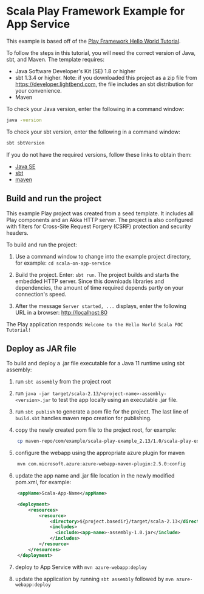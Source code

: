 # Scala Play Framework Example for App Service

This example is based off of the [Play Framework Hello World Tutorial](https://github.com/playframework/play-samples/tree/2.8.x/play-scala-hello-world-tutorial). 

To follow the steps in this tutorial, you will need the correct version of Java, sbt, and Maven. The template requires:

* Java Software Developer's Kit (SE) 1.8 or higher
* sbt 1.3.4 or higher. Note: if you downloaded this project as a zip file from <https://developer.lightbend.com>, the file includes an sbt distribution for your convenience.
* Maven

To check your Java version, enter the following in a command window:

```bash
java -version
```

To check your sbt version, enter the following in a command window:

```bash
sbt sbtVersion
```

If you do not have the required versions, follow these links to obtain them:

* [Java SE](http://www.oracle.com/technetwork/java/javase/downloads/index.html)
* [sbt](http://www.scala-sbt.org/download.html)
* [maven](https://maven.apache.org/install.html)

## Build and run the project

This example Play project was created from a seed template. It includes all Play components and an Akka HTTP server. The project is also configured with filters for Cross-Site Request Forgery (CSRF) protection and security headers.

To build and run the project:

1. Use a command window to change into the example project directory, for example: `cd scala-on-app-service`

2. Build the project. Enter: `sbt run`. The project builds and starts the embedded HTTP server. Since this downloads libraries and dependencies, the amount of time required depends partly on your connection's speed.

3. After the message `Server started, ...` displays, enter the following URL in a browser: <http://localhost:80>

The Play application responds: `Welcome to the Hello World Scala POC Tutorial!`


## Deploy as JAR file

To build and deploy a .jar file executable for a Java 11 runtime using sbt assembly: 

1. run `sbt assembly` from the project root

2. run `java -jar target/scala-2.13/<project-name>-assembly-<version>.jar` to test the app locally using an executable .jar file. 

3. run `sbt publish` to generate a pom file for the project. The last line of `build.sbt` handles maven repo creation for publishing.

4. copy the newly created pom file to the project root, for example: 

```bash
    cp maven-repo/com/example/scala-play-example_2.13/1.0/scala-play-example_2.13-1.0.pom pom.xml
```

5. configure the webapp using the appropriate azure plugin for maven

```bash
    mvn com.microsoft.azure:azure-webapp-maven-plugin:2.5.0:config
```

6. update the app name and .jar file location in the newly modified pom.xml, for example: 

```xml
    <appName>Scala-App-Name</appName>
```

```xml
    <deployment>
        <resources>
            <resource>
                <directory>${project.basedir}/target/scala-2.13</directory>
                <includes>
                  <include><app-name>-assembly-1.0.jar</include>
                </includes>
            </resource>
        </resources>
    </deployment>
```

7. deploy to App Service with `mvn azure-webapp:deploy`

8. update the application by running `sbt assembly` followed by `mvn azure-webapp:deploy`